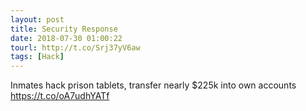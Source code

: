 ```yaml
---
layout: post
title: Security Response
date: 2018-07-30 01:00:22
tourl: http://t.co/Srj37yV6aw
tags: [Hack]
---
```

Inmates hack prison tablets, transfer nearly $225k into own accounts https://t.co/oA7udhYATf